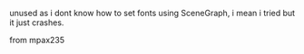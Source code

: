 unused as i dont know how to set fonts using SceneGraph, i mean i tried but it just crashes.

from mpax235